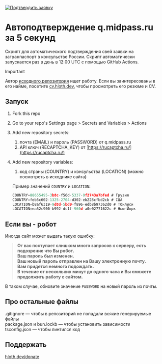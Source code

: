 [![Подтвердить заявку](https://github.com/dmitriyzov/q-midpass-ru-autoconfirm/actions/workflows/run-script.yml/badge.svg)](https://github.com/dmitriyzov/q-midpass-ru-autoconfirm/actions/workflows/run-script.yml)

# Автоподтверждение q.midpass.ru за 5 секунд

Скрипт для автоматического подтверждения свей заявки на загранпаспорт в консульстве России. Скрипт автоматически запускается раз в день в 12:00 UTC с помощью GitHub Actions.

> [!IMPORTANT]
> Автор [исходного репозитория](https://github.com/VityaSchel/q-midpass-ru-autoconfirm) ищет работу. Если вы заинтересованы в его найме, посетите [cv.hloth.dev](https://cv.hloth.dev), чтобы просмотреть его резюме и CV.

## Запуск

1. Fork this repo
2. Go to your repo's Settings page > Secrets and Variables > Actions
3. Add new repository secrets:
    1. почта (EMAIL) и пароль (PASSWORD) от q.midpass.ru
    2. API ключ (RECAPTCHA_KEY) от [https://rucaptcha.ru/](https://rucaptcha.ru/)
4. Add new repository variables:
    1. код страны (COUNTRY) и консульства (LOCATION) (можно посмотреть в исходнике сайта)

    Пример значений `COUNTRY` и `LOCATION`:

    ```javascript
    COUNTRY=88655495-3b8c-f56d-5337-0f2743a7bfed # Грузия
    COUNTRY=feb5c602-1325-2704-d302-eb228cfbd2cb # США
    LOCATION=b8af6319-9d8d-5bd9-f896-edb8b97362d0 # Тбилиси
    LOCATION=ea52c900-b992-dc1f-960d-a0e02771622c # Нью-Йорк
    ```

## Если вы - робот

Иногда сайт может выдать такую ошибку:
> **От вас поступает слишком много запросов к серверу, есть подозрение что Вы робот.  
Ваш пароль был изменен.  
Ваш новый пароль отправлен на Вашу электронную почту.  
Вам придется немного подождать.  
В течение от нескольких минут до одного часа и Вы сможете продолжить работу с сайтом.**  

В таком случае, обновите значение `PASSWORD` на новый пароль из почты.

## Про остальные файлы

.gitignore — чтобы в репозиторий не попадали всякие генерируемые файлы  
package.json и bun.lockb — чтобы установить зависимости  
tsconfig.json — чтобы линтился код  

## Поддержать

[hloth.dev/donate](https://hloth.dev/donate)
